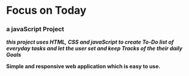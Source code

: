 # Focus on Today
### a javaScript Project

___this project uses HTML, CSS and javaScript to create To-Do list of everyday tasks and let the user set and keep Tracks of the their daily Goals___

__Simple and responsive web application which is easy to use.__
